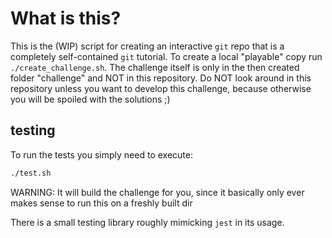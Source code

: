 # What is this?

This is the (WIP) script for creating an interactive `git` repo that is a completely self-contained `git` tutorial. To create a local "playable" copy run `./create_challenge.sh`. The challenge itself is only in the then created folder "challenge" and NOT in this repository. Do NOT look around in this repository unless you want to develop this challenge, because otherwise you will be spoiled with the solutions ;)


## testing

To run the tests you simply need to execute:
```sh
./test.sh
```
WARNING: It will build the challenge for you, since it basically only ever makes sense to run this on a freshly built dir

There is a small testing library roughly mimicking `jest` in its usage.
